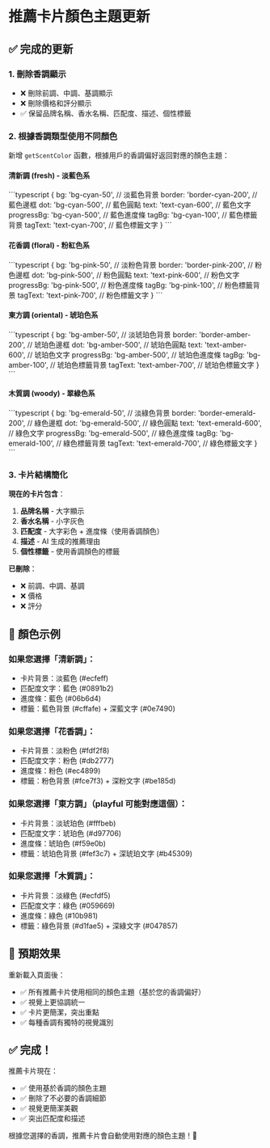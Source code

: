 # 推薦卡片顏色主題更新

## ✅ 完成的更新

### 1. 刪除香調顯示
- ❌ 刪除前調、中調、基調顯示
- ❌ 刪除價格和評分顯示
- ✅ 保留品牌名稱、香水名稱、匹配度、描述、個性標籤

### 2. 根據香調類型使用不同顏色
新增 `getScentColor` 函數，根據用戶的香調偏好返回對應的顏色主題：

#### 清新調 (fresh) - 淡藍色系
\`\`\`typescript
{
  bg: 'bg-cyan-50',           // 淡藍色背景
  border: 'border-cyan-200',  // 藍色邊框
  dot: 'bg-cyan-500',         // 藍色圓點
  text: 'text-cyan-600',      // 藍色文字
  progressBg: 'bg-cyan-500',  // 藍色進度條
  tagBg: 'bg-cyan-100',       // 藍色標籤背景
  tagText: 'text-cyan-700',   // 藍色標籤文字
}
\`\`\`

#### 花香調 (floral) - 粉紅色系
\`\`\`typescript
{
  bg: 'bg-pink-50',           // 淡粉色背景
  border: 'border-pink-200',  // 粉色邊框
  dot: 'bg-pink-500',         // 粉色圓點
  text: 'text-pink-600',      // 粉色文字
  progressBg: 'bg-pink-500',  // 粉色進度條
  tagBg: 'bg-pink-100',       // 粉色標籤背景
  tagText: 'text-pink-700',   // 粉色標籤文字
}
\`\`\`

#### 東方調 (oriental) - 琥珀色系
\`\`\`typescript
{
  bg: 'bg-amber-50',          // 淡琥珀色背景
  border: 'border-amber-200', // 琥珀色邊框
  dot: 'bg-amber-500',        // 琥珀色圓點
  text: 'text-amber-600',     // 琥珀色文字
  progressBg: 'bg-amber-500', // 琥珀色進度條
  tagBg: 'bg-amber-100',      // 琥珀色標籤背景
  tagText: 'text-amber-700',  // 琥珀色標籤文字
}
\`\`\`

#### 木質調 (woody) - 翠綠色系
\`\`\`typescript
{
  bg: 'bg-emerald-50',          // 淡綠色背景
  border: 'border-emerald-200', // 綠色邊框
  dot: 'bg-emerald-500',        // 綠色圓點
  text: 'text-emerald-600',     // 綠色文字
  progressBg: 'bg-emerald-500', // 綠色進度條
  tagBg: 'bg-emerald-100',      // 綠色標籤背景
  tagText: 'text-emerald-700',  // 綠色標籤文字
}
\`\`\`

### 3. 卡片結構簡化

**現在的卡片包含**：
1. **品牌名稱** - 大字顯示
2. **香水名稱** - 小字灰色
3. **匹配度** - 大字彩色 + 進度條（使用香調顏色）
4. **描述** - AI 生成的推薦理由
5. **個性標籤** - 使用香調顏色的標籤

**已刪除**：
- ❌ 前調、中調、基調
- ❌ 價格
- ❌ 評分

## 🎨 顏色示例

### 如果您選擇「清新調」：
- 卡片背景：淡藍色 (#ecfeff)
- 匹配度文字：藍色 (#0891b2)
- 進度條：藍色 (#06b6d4)
- 標籤：藍色背景 (#cffafe) + 深藍文字 (#0e7490)

### 如果您選擇「花香調」：
- 卡片背景：淡粉色 (#fdf2f8)
- 匹配度文字：粉色 (#db2777)
- 進度條：粉色 (#ec4899)
- 標籤：粉色背景 (#fce7f3) + 深粉文字 (#be185d)

### 如果您選擇「東方調」（playful 可能對應這個）：
- 卡片背景：淡琥珀色 (#fffbeb)
- 匹配度文字：琥珀色 (#d97706)
- 進度條：琥珀色 (#f59e0b)
- 標籤：琥珀色背景 (#fef3c7) + 深琥珀文字 (#b45309)

### 如果您選擇「木質調」：
- 卡片背景：淡綠色 (#ecfdf5)
- 匹配度文字：綠色 (#059669)
- 進度條：綠色 (#10b981)
- 標籤：綠色背景 (#d1fae5) + 深綠文字 (#047857)

## 🎯 預期效果

重新載入頁面後：
- ✅ 所有推薦卡片使用相同的顏色主題（基於您的香調偏好）
- ✅ 視覺上更協調統一
- ✅ 卡片更簡潔，突出重點
- ✅ 每種香調有獨特的視覺識別

## ✅ 完成！

推薦卡片現在：
- ✅ 使用基於香調的顏色主題
- ✅ 刪除了不必要的香調細節
- ✅ 視覺更簡潔美觀
- ✅ 突出匹配度和描述

根據您選擇的香調，推薦卡片會自動使用對應的顏色主題！🎉
